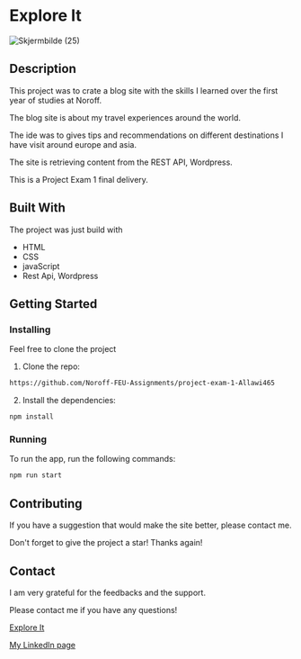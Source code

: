 # Explore It
![Skjermbilde (25)](https://user-images.githubusercontent.com/91701833/171228903-70573d41-22c4-4b96-873e-8997521c1cf3.png)

## Description

This project was to crate a blog site with the skills I learned over the first year of studies at Noroff.

The blog site is about my travel experiences around the world. 

The ide was to gives tips and recommendations on different destinations I have visit around europe and asia. 

The site is retrieving content from the REST API, Wordpress. 

This is a Project Exam 1 final delivery. 

## Built With

The project was just build with

- HTML 
- CSS
- javaScript
- Rest Api, Wordpress

## Getting Started

### Installing

Feel free to clone the project

1. Clone the repo:

```bash
https://github.com/Noroff-FEU-Assignments/project-exam-1-Allawi465
```

2. Install the dependencies:

```
npm install
```

### Running

To run the app, run the following commands:

```bash
npm run start
```

## Contributing

If you have a suggestion that would make the site better, please contact me.

Don't forget to give the project a star! Thanks again!

## Contact

I am very grateful for the feedbacks and the support. 

Please contact me if you have any questions!

[Explore It](https://traevelit.netlify.app/index.html)

[My LinkedIn page](https://www.linkedin.com/in/mohammed-allawi-89830621a/)
